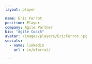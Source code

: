 ```yaml
---
layout: player

name: Eric Ferrot
position: Player
company: Agile Partner
bio: "Agile Coach"
avatar: /images/players/EricFerrot.jpg
socials:
  - name: linkedin
    url : in/eferrot/

---
```

